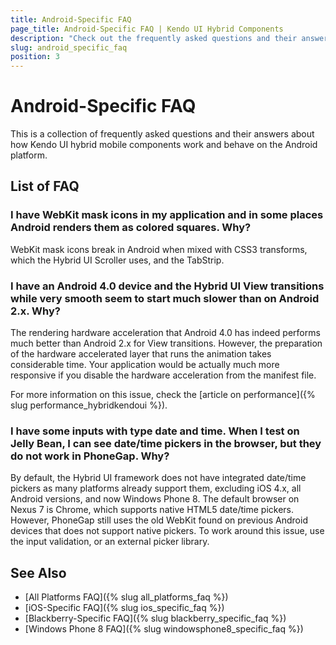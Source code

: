 ```yaml
---
title: Android-Specific FAQ
page_title: Android-Specific FAQ | Kendo UI Hybrid Components
description: "Check out the frequently asked questions and their answers about how Kendo UI hybrid components work and behave on the Android platform."
slug: android_specific_faq
position: 3
---
```


# Android-Specific FAQ

This is a collection of frequently asked questions and their answers about how Kendo UI hybrid mobile components work and behave on the Android platform.

## List of FAQ

### I have WebKit mask icons in my application and in some places Android renders them as colored squares. Why?

WebKit mask icons break in Android when mixed with CSS3 transforms, which the Hybrid UI Scroller uses, and the TabStrip.

### I have an Android 4.0 device and the Hybrid UI View transitions while very smooth seem to start much slower than on Android 2.x. Why?

The rendering hardware acceleration that Android 4.0 has indeed performs much better than Android 2.x for View transitions. However, the preparation of the hardware accelerated layer that runs the animation takes considerable time. Your application would be actually much more responsive if you disable the hardware acceleration from the manifest file.

For more information on this issue, check the [article on performance]({% slug performance_hybridkendoui %}).

### I have some inputs with type date and time. When I test on Jelly Bean, I can see date/time pickers in the browser, but they do not work in PhoneGap. Why?

By default, the Hybrid UI framework does not have integrated date/time pickers as many platforms already support them, excluding iOS 4.x, all Android versions, and now Windows Phone 8. The default browser on Nexus 7 is Chrome, which supports native HTML5 date/time pickers. However, PhoneGap still uses the old WebKit found on previous Android devices that does not support native pickers. To work around this issue, use the input validation, or an external picker library.

## See Also

* [All Platforms FAQ]({% slug all_platforms_faq %})
* [iOS-Specific FAQ]({% slug ios_specific_faq %})
* [Blackberry-Specific FAQ]({% slug blackberry_specific_faq %})
* [Windows Phone 8 FAQ]({% slug windowsphone8_specific_faq %})
